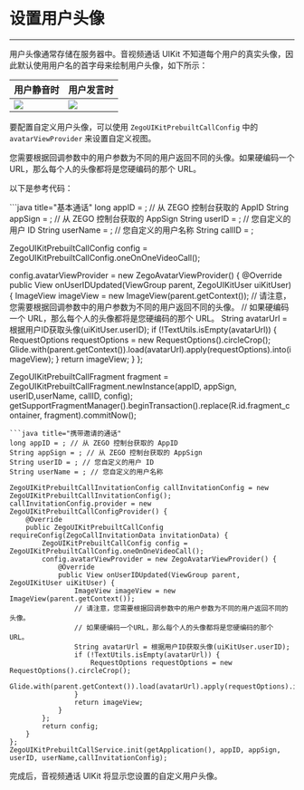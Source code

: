# 设置用户头像

- - -

用户头像通常存储在服务器中。音视频通话 UIKit 不知道每个用户的真实头像，因此默认使用用户名的首字母来绘制用户头像，如下所示：

| 用户静音时 | 用户发言时 |
| -- | -- |
| <Frame width="256" height="auto" caption=""><img src="https://doc-media.zego.im/sdk-doc/Pics/ZegoUIKit/Flutter/_default_avatar_nowave.jpg" /></Frame> | <Frame width="256" height="auto" caption=""><img src="https://doc-media.zego.im/sdk-doc/Pics/ZegoUIKit/Flutter/_default_avatar.jpg" /></Frame> |

要配置自定义用户头像，可以使用 `ZegoUIKitPrebuiltCallConfig` 中的 `avatarViewProvider` 来设置自定义视图。

<Warning title="注意">
您需要根据回调参数中的用户参数为不同的用户返回不同的头像。如果硬编码一个 URL，那么每个人的头像都将是您硬编码的那个 URL。
</Warning>

以下是参考代码：

<CodeGroup>
```java title="基本通话"
long appID = ; // 从 ZEGO 控制台获取的 AppID
String appSign = ; // 从 ZEGO 控制台获取的 AppSign
String userID = ; // 您自定义的用户 ID
String userName = ; // 您自定义的用户名称
String callID = ;

ZegoUIKitPrebuiltCallConfig config = ZegoUIKitPrebuiltCallConfig.oneOnOneVideoCall();

config.avatarViewProvider = new ZegoAvatarViewProvider() {
    @Override
    public View onUserIDUpdated(ViewGroup parent, ZegoUIKitUser uiKitUser) {
        ImageView imageView = new ImageView(parent.getContext());
        // 请注意，您需要根据回调参数中的用户参数为不同的用户返回不同的头像。
        // 如果硬编码一个 URL，那么每个人的头像都将是您硬编码的那个 URL。
        String avatarUrl = 根据用户ID获取头像(uiKitUser.userID);
        if (!TextUtils.isEmpty(avatarUrl)) {
            RequestOptions requestOptions = new RequestOptions().circleCrop();
            Glide.with(parent.getContext()).load(avatarUrl).apply(requestOptions).into(imageView);
        }
        return imageView;
    }
};

ZegoUIKitPrebuiltCallFragment fragment = ZegoUIKitPrebuiltCallFragment.newInstance(appID, appSign, userID,userName, callID, config);
getSupportFragmentManager().beginTransaction().replace(R.id.fragment_container, fragment).commitNow();
```
```java title="携带邀请的通话"
long appID = ; // 从 ZEGO 控制台获取的 AppID
String appSign = ; // 从 ZEGO 控制台获取的 AppSign
String userID = ; // 您自定义的用户 ID
String userName = ; // 您自定义的用户名称

ZegoUIKitPrebuiltCallInvitationConfig callInvitationConfig = new ZegoUIKitPrebuiltCallInvitationConfig();
callInvitationConfig.provider = new ZegoUIKitPrebuiltCallConfigProvider() {
    @Override
    public ZegoUIKitPrebuiltCallConfig requireConfig(ZegoCallInvitationData invitationData) {
        ZegoUIKitPrebuiltCallConfig config = ZegoUIKitPrebuiltCallConfig.oneOnOneVideoCall();
        config.avatarViewProvider = new ZegoAvatarViewProvider() {
            @Override
            public View onUserIDUpdated(ViewGroup parent, ZegoUIKitUser uiKitUser) {
                ImageView imageView = new ImageView(parent.getContext());
                // 请注意，您需要根据回调参数中的用户参数为不同的用户返回不同的头像。
                // 如果硬编码一个URL，那么每个人的头像都将是您硬编码的那个 URL。
                String avatarUrl = 根据用户ID获取头像(uiKitUser.userID);
                if (!TextUtils.isEmpty(avatarUrl)) {
                    RequestOptions requestOptions = new RequestOptions().circleCrop();
                    Glide.with(parent.getContext()).load(avatarUrl).apply(requestOptions).into(imageView);
                }
                return imageView;
            }
        };
        return config;
    }
};
ZegoUIKitPrebuiltCallService.init(getApplication(), appID, appSign, userID, userName,callInvitationConfig);
```
</CodeGroup>

完成后，音视频通话 UIKit 将显示您设置的自定义用户头像。

